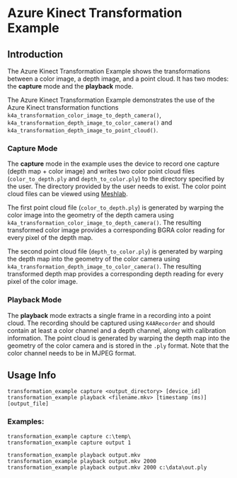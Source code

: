 # Azure Kinect Transformation Example

## Introduction

The Azure Kinect Transformation Example shows the transformations between a color image, a depth image, and a point cloud.
It has two modes: the **capture** mode and the **playback** mode.

The Azure Kinect Transformation Example demonstrates the use of the Azure Kinect transformation functions
`k4a_transformation_color_image_to_depth_camera()`, `k4a_transformation_depth_image_to_color_camera()` and 
`k4a_transformation_depth_image_to_point_cloud()`.

### Capture Mode

The **capture** mode in the example uses the device to record one capture (depth map + color image) and writes two color
point cloud files (`color_to_depth.ply` and `depth_to_color.ply`) to the directory specified by the user. The directory
provided by the user needs to exist. The color point cloud files can be viewed using [Meshlab](http://www.meshlab.net/).

The first point cloud file (`color_to_depth.ply`) is generated by warping the color image into the geometry of the depth
camera using `k4a_transformation_color_image_to_depth_camera()`. The resulting transformed color image provides a 
corresponding BGRA color reading for every pixel of the depth map.

The second point cloud file (`depth_to_color.ply`) is generated by warping the depth map into the geometry of the color
camera using `k4a_transformation_depth_image_to_color_camera()`. The resulting transformed depth map provides a 
corresponding depth reading for every pixel of the color image.

### Playback Mode

The **playback** mode extracts a single frame in a recording into a point cloud. The recording should be captured using
`K4ARecorder` and should contain at least a color channel and a depth channel, along with calibration information.
The point cloud is generated by warping the depth map into the geometry of the color camera and is stored in the `.ply`
format. Note that the color channel needs to be in MJPEG format.

## Usage Info

```shell
transformation_example capture <output_directory> [device_id]
transformation_example playback <filename.mkv> [timestamp (ms)] [output_file]
```

### Examples:

```shell
transformation_example capture c:\temp\
transformation_example capture output 1

transformation_example playback output.mkv
transformation_example playback output.mkv 2000
transformation_example playback output.mkv 2000 c:\data\out.ply
```
